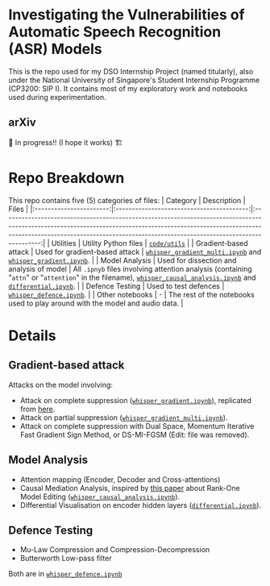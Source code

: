 # Investigating the Vulnerabilities of Automatic Speech Recognition (ASR) Models
This is the repo used for my DSO Internship Project (named titularly), also under the National University of Singapore's Student Internship Programme (CP3200: SIP I). It contains most of my exploratory work and notebooks used during experimentation.

## arXiv
:construction: In progress!! (I hope it works) :building_construction:

# Repo Breakdown
This repo contains five (5) categories of files:
|         Category        |                Description                |                                                                                                                          Files                                                                                                                         |
|:-----------------------:|:-----------------------------------------:|:------------------------------------------------------------------------------------------------------------------------------------------------------------------------------------------------------------------------------------------------------:|
|          Utilities      |            Utility Python files           |                                                                                                             [```code/utils```](code/utils)                                                                                                             |
| Gradient-based attack   |       Used for gradient-based attack      |                          [```whisper_gradient_multi.ipynb```](code/whisper_gradient_multi.ipynb) and [```whisper_gradient.ipynb```](code/whisper_gradient.ipynb).                        |
|      Model Analysis     | Used for dissection and analysis of model | All ```.ipnyb``` files involving attention analysis (containing "```attn```" or "```attention```" in the filename), [```whisper_causal_analysis.ipynb```](code/whisper_causal_analysis.ipynb) and [```differential.ipynb```](code/differential.ipynb). |
|     Defence Testing     |           Used to test defences           |                                                                                               [```whisper_defence.ipynb```](code/whisper_defence.ipynb).                                                                                               |
|     Other notebooks     |                     -                     |                                                                                      The rest of the notebooks used to play around with the model and audio data.                                                                                      |

# Details
## Gradient-based attack
Attacks on the model involving:
* Attack on complete suppression ([```whisper_gradient.ipynb```](code/whisper_gradient.ipynb)), replicated from [here](https://github.com/rainavyas/prepend_acoustic_attack).
* Attack on partial suppression ([```whisper_gradient_multi.ipynb```](code/whisper_gradient_multi.ipynb)).
* Attack on complete suppression with Dual Space, Momentum Iterative Fast Gradient Sign Method, or DS-MI-FGSM (Edit: file was removed).

## Model Analysis
* Attention mapping (Encoder, Decoder and Cross-attentions)
* Causal Mediation Analysis, inspired by [this paper](https://arxiv.org/abs/2202.05262) about Rank-One Model Editing ([```whisper_causal_analysis.ipynb```](code/whisper_causal_analysis.ipynb)).
* Differential Visualisation on encoder hidden layers ([```differential.ipynb```](code/differential.ipynb)).

## Defence Testing
* Mu-Law Compression and Compression-Decompression
* Butterworth Low-pass filter

Both are in [```whisper_defence.ipynb```](code/whisper_defence.ipynb)
